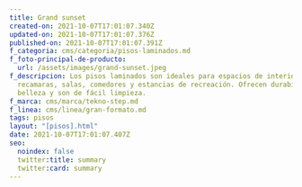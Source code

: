 ```yaml
---
title: Grand sunset
created-on: 2021-10-07T17:01:07.340Z
updated-on: 2021-10-07T17:01:07.376Z
published-on: 2021-10-07T17:01:07.391Z
f_categoria: cms/categoria/pisos-laminados.md
f_foto-principal-de-producto:
  url: /assets/images/grand-sunset.jpeg
f_descripcion: Los pisos laminados son ideales para espacios de interior como
  recamaras, salas, comedores y estancias de recreación. Ofrecen durabilidad,
  belleza y son de fácil limpieza.
f_marca: cms/marca/tekno-step.md
f_linea: cms/linea/gran-formato.md
tags: pisos
layout: "[pisos].html"
date: 2021-10-07T17:01:07.407Z
seo:
  noindex: false
  twitter:title: summary
  twitter:card: summary
---
```

